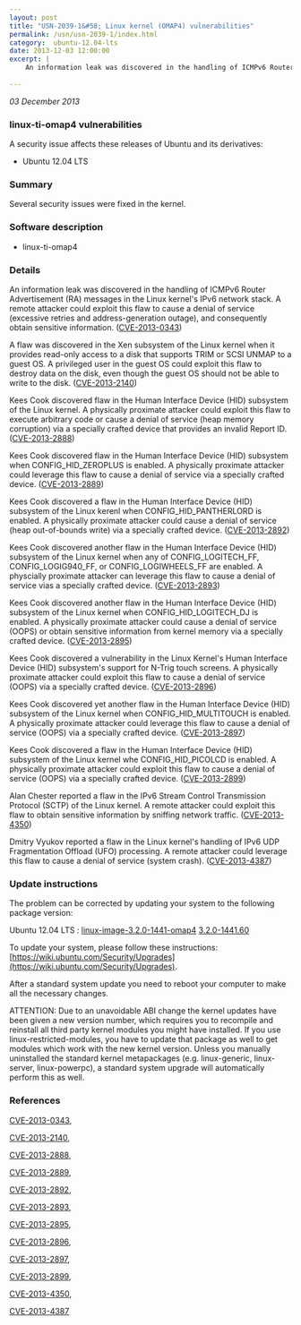 ```yaml
---
layout: post
title: "USN-2039-1&#58; Linux kernel (OMAP4) vulnerabilities"
permalink: /usn/usn-2039-1/index.html
category:  ubuntu-12.04-lts
date: 2013-12-03 12:00:00
excerpt: |
    An information leak was discovered in the handling of ICMPv6 Router Advertisement (RA) messages in the Linux kernel&#39;s IPv6 network stack. A remote attacker could exploit this flaw to cause a denial of service (excessive retries and address-generation outage), and consequently obtain sensitive information. ([CVE-2013-0343](http://people.ubuntu.com/~ubuntu-security/cve/CVE-2013-0343))
    
--- 
```

 
 

*03 December 2013*

### linux-ti-omap4 vulnerabilities

A security issue affects these releases of Ubuntu and its derivatives:

* Ubuntu 12.04 LTS

### Summary

Several security issues were fixed in the kernel. 

### Software description

* linux-ti-omap4 

### Details

An information leak was discovered in the handling of ICMPv6 Router Advertisement (RA) messages in the Linux kernel&#39;s IPv6 network stack. A remote attacker could exploit this flaw to cause a denial of service (excessive retries and address-generation outage), and consequently obtain sensitive information. ([CVE-2013-0343](http://people.ubuntu.com/~ubuntu-security/cve/CVE-2013-0343))

A flaw was discovered in the Xen subsystem of the Linux kernel when it provides read-only access to a disk that supports TRIM or SCSI UNMAP to a guest OS. A privileged user in the guest OS could exploit this flaw to destroy data on the disk, even though the guest OS should not be able to write to the disk. ([CVE-2013-2140](http://people.ubuntu.com/~ubuntu-security/cve/CVE-2013-2140))

Kees Cook discovered flaw in the Human Interface Device (HID) subsystem of the Linux kernel. A physically proximate attacker could exploit this flaw to execute arbitrary code or cause a denial of service (heap memory corruption) via a specially crafted device that provides an invalid Report ID. ([CVE-2013-2888](http://people.ubuntu.com/~ubuntu-security/cve/CVE-2013-2888))

Kees Cook discovered flaw in the Human Interface Device (HID) subsystem when CONFIG_HID_ZEROPLUS is enabled. A physically proximate attacker could leverage this flaw to cause a denial of service via a specially crafted device. ([CVE-2013-2889](http://people.ubuntu.com/~ubuntu-security/cve/CVE-2013-2889))

Kees Cook discovered a flaw in the Human Interface Device (HID) subsystem of the Linux kerenl when CONFIG_HID_PANTHERLORD is enabled. A physically proximate attacker could cause a denial of service (heap out-of-bounds write) via a specially crafted device. ([CVE-2013-2892](http://people.ubuntu.com/~ubuntu-security/cve/CVE-2013-2892))

Kees Cook discovered another flaw in the Human Interface Device (HID) subsystem of the Linux kernel when any of CONFIG_LOGITECH_FF, CONFIG_LOGIG940_FF, or CONFIG_LOGIWHEELS_FF are enabled. A physcially proximate attacker can leverage this flaw to cause a denial of service vias a specially crafted device. ([CVE-2013-2893](http://people.ubuntu.com/~ubuntu-security/cve/CVE-2013-2893))

Kees Cook discovered another flaw in the Human Interface Device (HID) subsystem of the Linux kernel when CONFIG_HID_LOGITECH_DJ is enabled. A physically proximate attacker could cause a denial of service (OOPS) or obtain sensitive information from kernel memory via a specially crafted device. ([CVE-2013-2895](http://people.ubuntu.com/~ubuntu-security/cve/CVE-2013-2895))

Kees Cook discovered a vulnerability in the Linux Kernel&#39;s Human Interface Device (HID) subsystem&#39;s support for N-Trig touch screens. A physically proximate attacker could exploit this flaw to cause a denial of service (OOPS) via a specially crafted device. ([CVE-2013-2896](http://people.ubuntu.com/~ubuntu-security/cve/CVE-2013-2896))

Kees Cook discovered yet another flaw in the Human Interface Device (HID) subsystem of the Linux kernel when CONFIG_HID_MULTITOUCH is enabled. A physically proximate attacker could leverage this flaw to cause a denial of service (OOPS) via a specially crafted device. ([CVE-2013-2897](http://people.ubuntu.com/~ubuntu-security/cve/CVE-2013-2897))

Kees Cook discovered a flaw in the Human Interface Device (HID) subsystem of the Linux kernel whe CONFIG_HID_PICOLCD is enabled. A physically proximate attacker could exploit this flaw to cause a denial of service (OOPS) via a specially crafted device. ([CVE-2013-2899](http://people.ubuntu.com/~ubuntu-security/cve/CVE-2013-2899))

Alan Chester reported a flaw in the IPv6 Stream Control Transmission Protocol (SCTP) of the Linux kernel. A remote attacker could exploit this flaw to obtain sensitive information by sniffing network traffic. ([CVE-2013-4350](http://people.ubuntu.com/~ubuntu-security/cve/CVE-2013-4350))

Dmitry Vyukov reported a flaw in the Linux kernel&#39;s handling of IPv6 UDP Fragmentation Offload (UFO) processing. A remote attacker could leverage this flaw to cause a denial of service (system crash). ([CVE-2013-4387](http://people.ubuntu.com/~ubuntu-security/cve/CVE-2013-4387)) 

### Update instructions

The problem can be corrected by updating your system to the following package version:

Ubuntu 12.04 LTS
 : [linux-image-3.2.0-1441-omap4](https://launchpad.net/ubuntu/+source/linux-ti-omap4) <span> [3.2.0-1441.60](https://launchpad.net/ubuntu/+source/linux-ti-omap4/3.2.0-1441.60) </span> 

To update your system, please follow these instructions: [https://wiki.ubuntu.com/Security/Upgrades](https://wiki.ubuntu.com/Security/Upgrades).

After a standard system update you need to reboot your computer to make all the necessary changes.

ATTENTION: Due to an unavoidable ABI change the kernel updates have been given a new version number, which requires you to recompile and reinstall all third party kernel modules you might have installed. If you use linux-restricted-modules, you have to update that package as well to get modules which work with the new kernel version. Unless you manually uninstalled the standard kernel metapackages (e.g. linux-generic, linux-server, linux-powerpc), a standard system upgrade will automatically perform this as well. 

### References

 
 [CVE-2013-0343](http://people.ubuntu.com/~ubuntu-security/cve/CVE-2013-0343), 

 [CVE-2013-2140](http://people.ubuntu.com/~ubuntu-security/cve/CVE-2013-2140), 

 [CVE-2013-2888](http://people.ubuntu.com/~ubuntu-security/cve/CVE-2013-2888), 

 [CVE-2013-2889](http://people.ubuntu.com/~ubuntu-security/cve/CVE-2013-2889), 

 [CVE-2013-2892](http://people.ubuntu.com/~ubuntu-security/cve/CVE-2013-2892), 

 [CVE-2013-2893](http://people.ubuntu.com/~ubuntu-security/cve/CVE-2013-2893), 

 [CVE-2013-2895](http://people.ubuntu.com/~ubuntu-security/cve/CVE-2013-2895), 

 [CVE-2013-2896](http://people.ubuntu.com/~ubuntu-security/cve/CVE-2013-2896), 

 [CVE-2013-2897](http://people.ubuntu.com/~ubuntu-security/cve/CVE-2013-2897), 

 [CVE-2013-2899](http://people.ubuntu.com/~ubuntu-security/cve/CVE-2013-2899), 

 [CVE-2013-4350](http://people.ubuntu.com/~ubuntu-security/cve/CVE-2013-4350), 

 [CVE-2013-4387](http://people.ubuntu.com/~ubuntu-security/cve/CVE-2013-4387)
 

